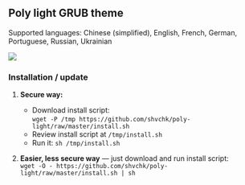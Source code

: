 ## Poly light GRUB theme

Supported languages: Chinese (simplified), English, French, German, Portuguese, Russian, Ukrainian


![](https://i.imgur.com/XitFbtv.gif)

### Installation / update

1. **Secure way:**
    - Download install script:  
    `wget -P /tmp https://github.com/shvchk/poly-light/raw/master/install.sh`
    - Review install script at `/tmp/install.sh`
    - Run it: `sh /tmp/install.sh`

2. **Easier, less secure way** — just download and run install script:  
    `wget -O - https://github.com/shvchk/poly-light/raw/master/install.sh | sh`
